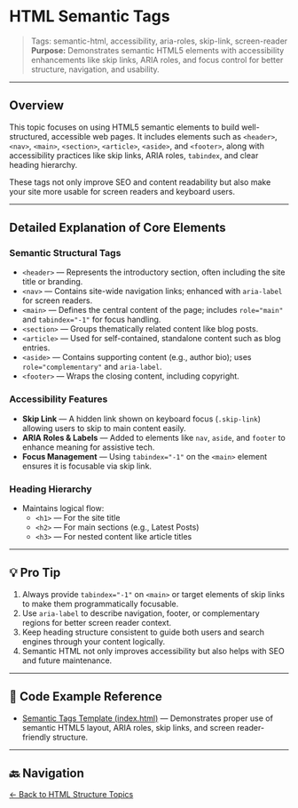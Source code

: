 # HTML Semantic Tags

> Tags: semantic-html, accessibility, aria-roles, skip-link, screen-reader  
> **Purpose:** Demonstrates semantic HTML5 elements with accessibility enhancements like skip links, ARIA roles, and focus control for better structure, navigation, and usability.

---

## Overview

This topic focuses on using HTML5 semantic elements to build well-structured, accessible web pages. It includes elements such as `<header>`, `<nav>`, `<main>`, `<section>`, `<article>`, `<aside>`, and `<footer>`, along with accessibility practices like skip links, ARIA roles, `tabindex`, and clear heading hierarchy.

These tags not only improve SEO and content readability but also make your site more usable for screen readers and keyboard users.

---

## Detailed Explanation of Core Elements

### Semantic Structural Tags

- `<header>` — Represents the introductory section, often including the site title or branding.  
- `<nav>` — Contains site-wide navigation links; enhanced with `aria-label` for screen readers.  
- `<main>` — Defines the central content of the page; includes `role="main"` and `tabindex="-1"` for focus handling.  
- `<section>` — Groups thematically related content like blog posts.  
- `<article>` — Used for self-contained, standalone content such as blog entries.  
- `<aside>` — Contains supporting content (e.g., author bio); uses `role="complementary"` and `aria-label`.  
- `<footer>` — Wraps the closing content, including copyright.

### Accessibility Features

- **Skip Link** — A hidden link shown on keyboard focus (`.skip-link`) allowing users to skip to main content easily.  
- **ARIA Roles & Labels** — Added to elements like `nav`, `aside`, and `footer` to enhance meaning for assistive tech.  
- **Focus Management** — Using `tabindex="-1"` on the `<main>` element ensures it is focusable via skip link.

### Heading Hierarchy

- Maintains logical flow:
  - `<h1>` — For the site title  
  - `<h2>` — For main sections (e.g., Latest Posts)  
  - `<h3>` — For nested content like article titles  

---

## 💡 Pro Tip

1. Always provide `tabindex="-1"` on `<main>` or target elements of skip links to make them programmatically focusable.
2. Use `aria-label` to describe navigation, footer, or complementary regions for better screen reader context.
3. Keep heading structure consistent to guide both users and search engines through your content logically.
4. Semantic HTML not only improves accessibility but also helps with SEO and future maintenance.

---

## 🧪 Code Example Reference

- [Semantic Tags Template (index.html)](index.html) — Demonstrates proper use of semantic HTML5 layout, ARIA roles, skip links, and screen reader-friendly structure.

---

## 🔙 Navigation

[← Back to HTML Structure Topics](../README.md)
